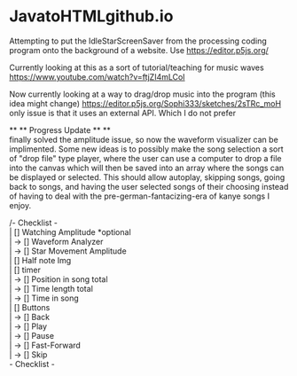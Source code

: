 # JavatoHTMLgithub.io
Attempting to put the IdleStarScreenSaver from the processing coding program onto the background of a website.
Use https://editor.p5js.org/

Currently looking at this as a sort of tutorial/teaching for music waves
https://www.youtube.com/watch?v=ftjZI4mLCoI

Now currently looking at a way to drag/drop music into the program (this idea might change)
https://editor.p5js.org/Sophi333/sketches/2sTRc_moH
only issue is that it uses an external API. Which I do not prefer<br />

** ** Progress Update ** **<br />
finally solved the amplitude issue, so now the waveform visualizer can be implimented.
Some new ideas is to possibly make the song selection a sort of "drop file" type player,
where the user can use a computer to drop a file into the canvas which will then be saved
into an array where the songs can be displayed or selected. This should allow autoplay,
skipping songs, going back to songs, and having the user selected songs of their choosing
instead of having to deal with the pre-german-fantacizing-era of kanye songs I enjoy.

/- Checklist - <br />
|   [] Watching Amplitude *optional<br />
|   -> [] Waveform Analyzer<br />
|   -> [] Star Movement Amplitude<br />
|   [] Half note Img<br />
|   [] timer<br />
|   -> [] Position in song total<br />
|   -> [] Time length total<br />
|   -> [] Time in song<br />
|   [] Buttons<br />
|   -> [] Back<br />
|   -> [] Play<br />
|   -> [] Pause<br />
|   -> [] Fast-Forward<br />
|   -> [] Skip<br />
\- Checklist -<br />